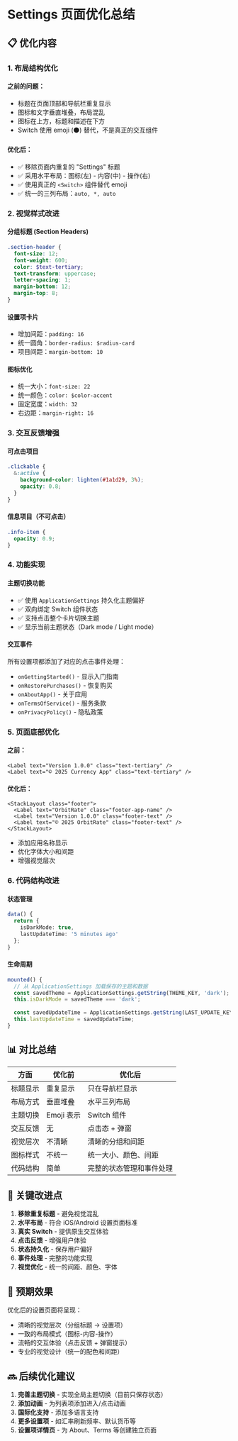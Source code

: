 # Settings 页面优化总结

## 📋 优化内容

### 1. **布局结构优化**

#### 之前的问题：
- 标题在页面顶部和导航栏重复显示
- 图标和文字垂直堆叠，布局混乱
- 图标在上方，标题和描述在下方
- Switch 使用 emoji (⚫️) 替代，不是真正的交互组件

#### 优化后：
- ✅ 移除页面内重复的 "Settings" 标题
- ✅ 采用水平布局：图标(左) - 内容(中) - 操作(右)
- ✅ 使用真正的 `<Switch>` 组件替代 emoji
- ✅ 统一的三列布局：`auto, *, auto`

### 2. **视觉样式改进**

#### 分组标题 (Section Headers)
```scss
.section-header {
  font-size: 12;
  font-weight: 600;
  color: $text-tertiary;
  text-transform: uppercase;
  letter-spacing: 1;
  margin-bottom: 12;
  margin-top: 8;
}
```

#### 设置项卡片
- 增加间距：`padding: 16`
- 统一圆角：`border-radius: $radius-card`
- 项目间距：`margin-bottom: 10`

#### 图标优化
- 统一大小：`font-size: 22`
- 统一颜色：`color: $color-accent`
- 固定宽度：`width: 32`
- 右边距：`margin-right: 16`

### 3. **交互反馈增强**

#### 可点击项目
```scss
.clickable {
  &:active {
    background-color: lighten(#1a1d29, 3%);
    opacity: 0.8;
  }
}
```

#### 信息项目（不可点击）
```scss
.info-item {
  opacity: 0.9;
}
```

### 4. **功能实现**

#### 主题切换功能
- ✅ 使用 `ApplicationSettings` 持久化主题偏好
- ✅ 双向绑定 Switch 组件状态
- ✅ 支持点击整个卡片切换主题
- ✅ 显示当前主题状态（Dark mode / Light mode）

#### 交互事件
所有设置项都添加了对应的点击事件处理：
- `onGettingStarted()` - 显示入门指南
- `onRestorePurchases()` - 恢复购买
- `onAboutApp()` - 关于应用
- `onTermsOfService()` - 服务条款
- `onPrivacyPolicy()` - 隐私政策

### 5. **页面底部优化**

#### 之前：
```vue
<Label text="Version 1.0.0" class="text-tertiary" />
<Label text="© 2025 Currency App" class="text-tertiary" />
```

#### 优化后：
```vue
<StackLayout class="footer">
  <Label text="OrbitRate" class="footer-app-name" />
  <Label text="Version 1.0.0" class="footer-text" />
  <Label text="© 2025 OrbitRate" class="footer-text" />
</StackLayout>
```

- 添加应用名称显示
- 优化字体大小和间距
- 增强视觉层次

### 6. **代码结构改进**

#### 状态管理
```typescript
data() {
  return {
    isDarkMode: true,
    lastUpdateTime: '5 minutes ago'
  };
}
```

#### 生命周期
```typescript
mounted() {
  // 从 ApplicationSettings 加载保存的主题和数据
  const savedTheme = ApplicationSettings.getString(THEME_KEY, 'dark');
  this.isDarkMode = savedTheme === 'dark';
  
  const savedUpdateTime = ApplicationSettings.getString(LAST_UPDATE_KEY, '5 minutes ago');
  this.lastUpdateTime = savedUpdateTime;
}
```

## 📊 对比总结

| 方面 | 优化前 | 优化后 |
|------|--------|--------|
| 标题显示 | 重复显示 | 只在导航栏显示 |
| 布局方式 | 垂直堆叠 | 水平三列布局 |
| 主题切换 | Emoji 表示 | Switch 组件 |
| 交互反馈 | 无 | 点击态 + 弹窗 |
| 视觉层次 | 不清晰 | 清晰的分组和间距 |
| 图标样式 | 不统一 | 统一大小、颜色、间距 |
| 代码结构 | 简单 | 完整的状态管理和事件处理 |

## 🎯 关键改进点

1. **移除重复标题** - 避免视觉混乱
2. **水平布局** - 符合 iOS/Android 设置页面标准
3. **真实 Switch** - 提供原生交互体验
4. **点击反馈** - 增强用户体验
5. **状态持久化** - 保存用户偏好
6. **事件处理** - 完整的功能实现
7. **视觉优化** - 统一的间距、颜色、字体

## 📸 预期效果

优化后的设置页面将呈现：
- 清晰的视觉层次（分组标题 → 设置项）
- 一致的布局模式（图标-内容-操作）
- 流畅的交互体验（点击反馈 + 弹窗提示）
- 专业的视觉设计（统一的配色和间距）

## 🔜 后续优化建议

1. **完善主题切换** - 实现全局主题切换（目前只保存状态）
2. **添加动画** - 为列表项添加进入/点击动画
3. **国际化支持** - 添加多语言支持
4. **更多设置项** - 如汇率刷新频率、默认货币等
5. **设置项详情页** - 为 About、Terms 等创建独立页面


